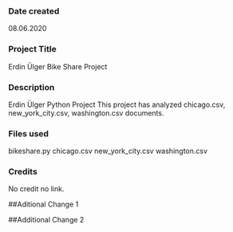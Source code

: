 ### Date created
08.06.2020

### Project Title
Erdin Ülger Bike Share Project

### Description
Erdin Ülger Python Project
This project has analyzed chicago.csv, new_york_city.csv, washington.csv documents.

### Files used
bikeshare.py
chicago.csv
new_york_city.csv
washington.csv

### Credits
No credit no link.

##Aditional Change 1

##Additional Change 2